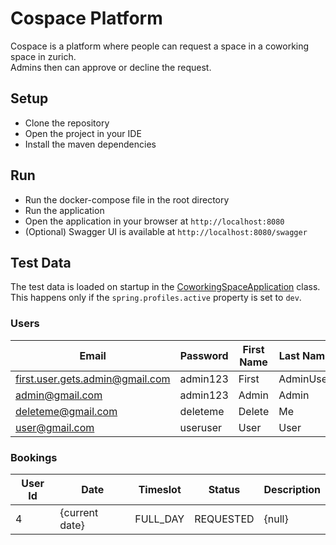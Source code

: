 # Cospace Platform

Cospace is a platform where people can request a space in a coworking space in zurich. \
Admins then can approve or decline the request.

## Setup

- Clone the repository
- Open the project in your IDE
- Install the maven dependencies

## Run

- Run the docker-compose file in the root directory
- Run the application
- Open the application in your browser at `http://localhost:8080`
- (Optional) Swagger UI is available at `http://localhost:8080/swagger`

## Test Data

The test data is loaded on startup in
the [CoworkingSpaceApplication](./src/main/java/ch/zli/cospace/LbCospaceApplication.java) class. \
This happens only if the `spring.profiles.active` property is set to `dev`.

### Users

| Email                           | Password | First Name | Last Name | Role   |
|---------------------------------|----------|------------|-----------|--------|
| first.user.gets.admin@gmail.com | admin123 | First      | AdminUser | ADMIN  |
| admin@gmail.com                 | admin123 | Admin      | Admin     | MEMBER |
| deleteme@gmail.com              | deleteme | Delete     | Me        | MEMBER |
| user@gmail.com                  | useruser | User       | User      | MEMBER |

### Bookings

| User Id | Date           | Timeslot | Status    | Description |
|---------|----------------|----------|-----------|-------------|
| 4       | {current date} | FULL_DAY | REQUESTED | {null}      |